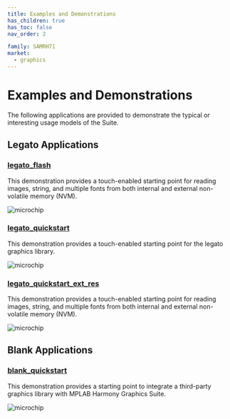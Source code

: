 ```yaml
---
title: Examples and Demonstrations
has_children: true
has_toc: false
nav_order: 2

family: SAMRH71
market:
  - graphics
---
```


# Examples and Demonstrations

The following applications are provided to demonstrate the typical or interesting usage models of the Suite.

## Legato Applications
### [legato_flash](legato_flash/readme.md) 

This demonstration provides a touch-enabled starting point for reading images, string, and multiple fonts from both internal and external non-volatile memory (NVM).

![microchip](https://microchip-mplab-harmony.github.io/gfx/legato_fl_e54_cult_cpro_parallel.X_ui1.png)

### [legato_quickstart](legato_quickstart/readme.md) 

This demonstration provides a touch-enabled starting point for the legato graphics library.

![microchip](https://microchip-mplab-harmony.github.io/gfx/aria_quickstart_screen.png)


### [legato_quickstart_ext_res](legato_quickstart_ext_res/readme.md) 

This demonstration provides a touch-enabled starting point for reading images, string, and multiple fonts from both internal and external non-volatile memory (NVM).

![microchip](https://microchip-mplab-harmony.github.io/gfx/aria_quickstart_x_r_e70_xu_tm4301b_run1.png)


## Blank Applications

### [blank_quickstart](blank_quickstart/readme.md) 

This demonstration provides a starting point to integrate a third-party graphics library with MPLAB Harmony Graphics Suite.

![microchip](https://microchip-mplab-harmony.github.io/gfx/APPS%20GFX%20blank_quickstart_screen.png)

